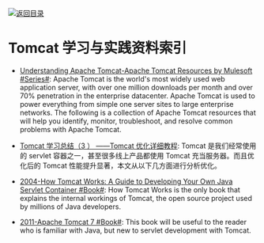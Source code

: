 [![返回目录](https://parg.co/UGo)](https://parg.co/b4z) 

# Tomcat 学习与实践资料索引

* [Understanding Apache Tomcat-Apache Tomcat Resources by Mulesoft #Series#](https://www.mulesoft.com/cn/tcat/understanding-apache-tomcat): Apache Tomcat is the world's most widely used web application server, with over one million downloads per month and over 70% penetration in the enterprise datacenter. Apache Tomcat is used to power everything from simple one server sites to large enterprise networks. The following is a collection of Apache Tomcat resources that will help you identify, monitor, troubleshoot, and resolve common problems with Apache Tomcat.

* [Tomcat 学习总结（3 ） ——Tomcat 优化详细教程](http://blog.csdn.net/u012562943/article/details/51441157): Tomcat 是我们经常使用的 servlet 容器之一，甚至很多线上产品都使用 Tomcat 充当服务器。而且优化后的 Tomcat 性能提升显著，本文从以下几方面进行分析优化。

* [2004-How Tomcat Works: A Guide to Developing Your Own Java Servlet Container #Book#](https://parg.co/UP0): How Tomcat Works is the only book that explains the internal workings of Tomcat, the open source project used by millions of Java developers.

* [2011-Apache Tomcat 7 #Book#](http://www.gocit.vn/files/Apress.Apache.Tomcat.7-www.gocit.vn.pdf): This book will be useful to the reader who is familiar with Java, but new to servlet development with Tomcat.
